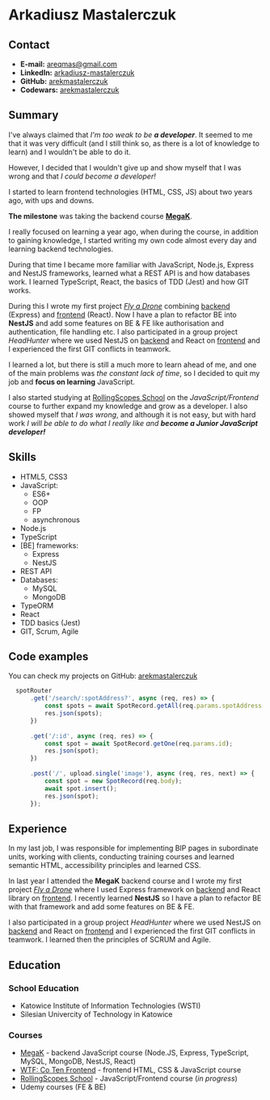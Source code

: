 # Arkadiusz Mastalerczuk

## Contact

- **E-mail:** [areqmas@gmail.com](mailto:areqmas@gmail.com)
- **LinkedIn:** [arkadiusz-mastalerczuk](https://www.linkedin.com/in/arkadiusz-mastalerczuk)
- **GitHub:** [arekmastalerczuk](https://github.com/arekmastalerczuk)
- **Codewars:** [arekmastalerczuk](https://www.codewars.com/users/arekmastalerczuk)

## Summary

I've always claimed that *I'm too weak to be **a developer***. It seemed to me that it was very difficult (and I still think so, as there is a lot of knowledge to learn) and I wouldn't be able to do it.

However, I decided that I wouldn't give up and show myself that I was wrong and that *I could become a developer!*

I started to learn frontend technologies (HTML, CSS, JS) about two years ago, with ups and downs.

**The milestone** was taking the backend course **[MegaK](https://www.megak.pl)**.

I really focused on learning a year ago, when during the course, in addition to gaining knowledge, I started writing my own code almost every day and learning backend technologies.

During that time I became more familiar with JavaScript, Node.js, Express and NestJS frameworks, learned what a REST API is and how databases work. I learned TypeScript, React, the basics of TDD (Jest) and how GIT works.

During this I wrote my first project [*Fly a Drone*](https://armast.networkmanager.pl) combining [backend](https://github.com/arekmastalerczuk/FlyADroneBack) (Express) and [frontend](https://github.com/arekmastalerczuk/FlyADroneFront) (React). Now I have a plan to refactor BE into **NestJS** and add some features on BE & FE like authorisation and authentication, file handling etc. I also participated in a group project *HeadHunter* where we used NestJS on [backend](https://github.com/Bartlomiej95/GR12-HeadHunter-backend) and React on [frontend](https://github.com/Bartlomiej95/GR12-HeadHunter-frontend) and I experienced the first GIT conflicts in teamwork.

I learned a lot, but there is still a much more to learn ahead of me, and one of the main problems was *the constant lack of time*, so I decided to quit my job and **focus on learning** JavaScript.

I also started studying at [RollingScopes School](https://github.com/rolling-scopes-school/js-fe-course-en) on the *JavaScript/Frontend* course to further expand my knowledge and grow as a developer. I also showed myself that *I was wrong*, and although it is not easy, but with hard work *I will be able to do what I really like and **become a Junior JavaScript developer!***

## Skills
- HTML5, CSS3
- JavaScript:
    - ES6+
    - OOP
    - FP
    - asynchronous
- Node.js
- TypeScript
- \[BE] frameworks:
    - Express
    - NestJS
- REST API
- Databases:
    - MySQL
    - MongoDB
- TypeORM
- React
- TDD basics \(Jest)
- GIT, Scrum, Agile

## Code examples

You can check my projects on GitHub: [arekmastalerczuk](https://github.com/arekmastalerczuk)

```javascript
  spotRouter
      .get('/search/:spotAddress?', async (req, res) => {
          const spots = await SpotRecord.getAll(req.params.spotAddress ?? '');
          res.json(spots);
      })
  
      .get('/:id', async (req, res) => {
          const spot = await SpotRecord.getOne(req.params.id);
          res.json(spot);
      })
  
      .post('/', upload.single('image'), async (req, res, next) => {
          const spot = new SpotRecord(req.body);
          await spot.insert();
          res.json(spot);
      });
```

## Experience

In my last job, I was responsible for implementing BIP pages in subordinate units, working with clients, conducting training courses and learned semantic HTML, accessibility principles and learned CSS.

In last year I attended the **MegaK** backend course and I wrote my first project [*Fly a Drone*](https://armast.networkmanager.pl) where I used Express framework on [backend](https://github.com/arekmastalerczuk/FlyADroneBack) and React library on [frontend](https://github.com/arekmastalerczuk/FlyADroneFront). I recently learned **NestJS** so I have a plan to refactor BE with that framework and add some features on BE & FE.

I also participated in a group project *HeadHunter* where we used NestJS on [backend](https://github.com/Bartlomiej95/GR12-HeadHunter-backend) and React on [frontend](https://github.com/Bartlomiej95/GR12-HeadHunter-frontend) and I experienced the first GIT conflicts in teamwork. I learned then the principles of SCRUM and Agile.

## Education

### School Education
- Katowice Institute of Information Technologies \(WSTI)
- Silesian Univercity of Technology in Katowice

### Courses
- [MegaK](https://www.megak.pl) - backend JavaScript course (Node.JS, Express, TypeScript, MySQL, MongoDB, NestJS, React)
- [WTF: Co Ten Frontend](https://cotenfrontend.pl) - frontend HTML, CSS & JavaScript course
- [RollingScopes School](https://github.com/rolling-scopes-school/js-fe-course-en) - JavaScript/Frontend course \(*in progress*) 
- Udemy courses \(FE & BE)
